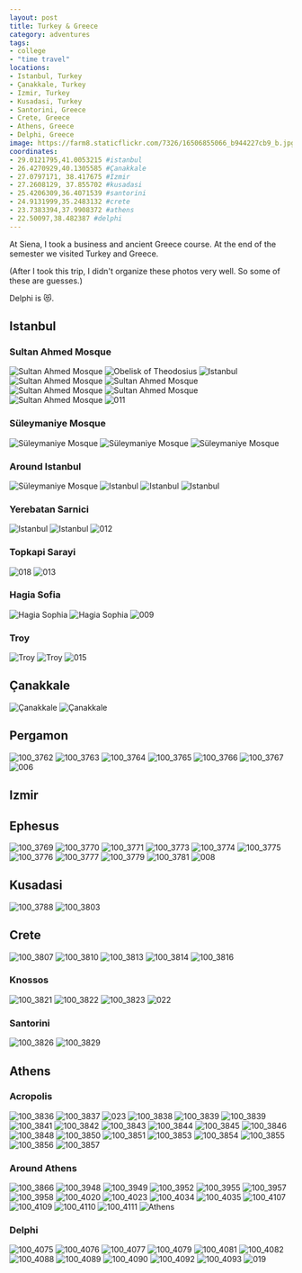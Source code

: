```yaml
---
layout: post
title: Turkey & Greece
category: adventures
tags:
- college
- "time travel"
locations:
- Istanbul, Turkey
- Çanakkale, Turkey
- Izmir, Turkey
- Kusadasi, Turkey
- Santorini, Greece
- Crete, Greece
- Athens, Greece
- Delphi, Greece
image: https://farm8.staticflickr.com/7326/16506855066_b944227cb9_b.jpg
coordinates:
- 29.0121795,41.0053215 #istanbul
- 26.4270929,40.1305585 #Çanakkale
- 27.0797171, 38.417675 #Izmir
- 27.2608129, 37.855702 #kusadasi
- 25.4206309,36.4071539 #santorini
- 24.9131999,35.2483132 #crete
- 23.7383394,37.9908372 #athens
- 22.50097,38.482387 #delphi
---
```


At Siena, I took a business and ancient Greece course. At the end of the semester we visited Turkey and Greece.

(After I took this trip, I didn't organize these photos very well. So some of these are guesses.)

Delphi is :heart_eyes_cat:.

## Istanbul

### Sultan Ahmed Mosque

<div class="photos">

<img src="https://farm3.staticflickr.com/2848/10009183116_a62d599673_b.jpg" class="img-wide" alt="Sultan Ahmed Mosque">
<img src="https://farm3.staticflickr.com/2813/10009242593_5f377e854b_b.jpg" class="img-tall" alt="Obelisk of Theodosius">
<img src="https://farm4.staticflickr.com/3745/10009122564_3df9f3e42e_b.jpg" class="img-wide" alt="Istanbul">
<img src="https://farm8.staticflickr.com/7387/10009272713_f9ae407882_b.jpg" class="img-tall" alt="Sultan Ahmed Mosque">

<img src="https://farm8.staticflickr.com/7450/10009173064_6acb221385_b.jpg" class="img-half" alt="Sultan Ahmed Mosque">

<img src="https://farm4.staticflickr.com/3690/10009184634_93b4779781_b.jpg" class="img-half" alt="Sultan Ahmed Mosque">
<img src="https://farm4.staticflickr.com/3794/10009259356_81ef2c2492_b.jpg" class="img-half" alt="Sultan Ahmed Mosque">
<img src="https://farm3.staticflickr.com/2879/10009317693_203b740ef4_b.jpg" class="img-half" alt="Sultan Ahmed Mosque">

<img src="https://farm9.staticflickr.com/8663/15999751573_cd8ba5c19b_b.jpg"  alt="011">
</div>


### Süleymaniye Mosque

<div class="photos">

<img src="https://farm8.staticflickr.com/7344/10009204194_18ed6f1e18_b.jpg" class="img-half" alt="Süleymaniye Mosque">
<img src="https://farm8.staticflickr.com/7390/10009298856_aae74681e8_b.jpg" class="img-half" alt="Süleymaniye Mosque">

<img src="https://farm8.staticflickr.com/7323/10009301936_6c9a5ea2f2_b.jpg"  alt="Süleymaniye Mosque">


</div>

### Around Istanbul

<div class="photos">

<img src="https://farm8.staticflickr.com/7292/10009362953_fa27475d92_b.jpg" class="img-half" alt="Süleymaniye Mosque">

<img src="https://farm6.staticflickr.com/5487/10009344776_f0684fe189_b.jpg" class="img-half" alt="Istanbul">

<img src="https://farm8.staticflickr.com/7352/10009351526_c30de1bbb2_b.jpg" class="img-half" alt="Istanbul">

<img src="https://farm8.staticflickr.com/7355/10009321935_ef1e1b4650_b.jpg" class="img-half" alt="Istanbul">
</div>


### Yerebatan Sarnici

<div class="photos">
<img src="https://farm8.staticflickr.com/7389/10009364223_a67af0626a_b.jpg" class="img-wide" alt="Istanbul">

<img src="https://farm3.staticflickr.com/2839/10009248404_d9b3f4e4a1_b.jpg" class="img-tall" alt="Istanbul">


<img src="https://farm9.staticflickr.com/8663/16619503685_45010361c3_b.jpg"  alt="012">
</div>

### Topkapi Sarayi

<img src="https://farm9.staticflickr.com/8667/16433704269_a1b494a670_o.jpg"  alt="018">

<img src="https://farm9.staticflickr.com/8682/16412216307_007df2e2da_o.jpg"  alt="013">


### Hagia Sofia

<div class="photos">


<img src="https://farm6.staticflickr.com/5471/10009373523_109e9d98c2_b.jpg" class="img-tall" alt="Hagia Sophia">

<img src="https://farm6.staticflickr.com/5325/10009291565_347445613e_b.jpg" class="img-wide" alt="Hagia Sophia">

<img src="https://farm9.staticflickr.com/8594/16618380321_2fc6a1cd70_b.jpg"   alt="009">

</div>


### Troy

<div class="photos">

<img src="https://farm8.staticflickr.com/7312/16530818811_4c6c949846_o.jpg" class="img-half" alt="Troy">

<img src="https://farm9.staticflickr.com/8614/15912348133_cdcd6e7144_o.jpg" class="img-half" alt="Troy">

<img src="https://farm9.staticflickr.com/8637/16619503575_9b0f5a9959_b.jpg"  alt="015">
</div>

## Çanakkale

<div class="photos">
<img src="https://farm9.staticflickr.com/8609/16506559186_fd95acb2d3_o.jpg" class="img-tall" alt="Çanakkale">
<img src="https://farm8.staticflickr.com/7316/16530849581_71b353b52b_b.jpg" class="img-wide" alt="Çanakkale">

</div>

## Pergamon

<div class="photos">

<img src="https://farm8.staticflickr.com/7390/16346322069_1540c27197_b.jpg" class="img-wide" alt="100_3762">

<img src="https://farm9.staticflickr.com/8656/15910020804_e210cf4175_b.jpg" class="img-tall" alt="100_3763">

<img src="https://farm8.staticflickr.com/7375/16530879811_5de2ab33cd_b.jpg" class="img-half" alt="100_3764">

<img src="https://farm8.staticflickr.com/7365/15910021804_b01faf414d_b.jpg" class="img-half" alt="100_3765">

<img src="https://farm8.staticflickr.com/7444/16346323949_264e8031ba_b.jpg" class="img-wide" alt="100_3766">

<img src="https://farm8.staticflickr.com/7323/16506591046_3f7cc5b356_b.jpg" class="img-tall" alt="100_3767">


<img src="https://farm9.staticflickr.com/8604/16593540486_f25e7d9fbb_o.jpg"  alt="006">

</div>

## Izmir



## Ephesus

<div class="photos">

<img src="https://farm9.staticflickr.com/8581/15910023934_fe8bae3427_b.jpg" class="img-half" alt="100_3769">

<img src="https://farm8.staticflickr.com/7331/15912410693_0a0d6ea3f1_b.jpg" class="img-half" alt="100_3770">

<img src="https://farm8.staticflickr.com/7356/15912411283_91a73ea1cf_b.jpg" class="img-half" alt="100_3771">

<img src="https://farm8.staticflickr.com/7348/16346327249_eb0d21a709_b.jpg" class="img-half" alt="100_3773">

<img src="https://farm8.staticflickr.com/7454/16506594496_1806c699fa_b.jpg" class="img-tall" alt="100_3774">

<img src="https://farm9.staticflickr.com/8609/16345143860_80472e04b1_b.jpg" class="img-wide" alt="100_3775">

<img src="https://farm8.staticflickr.com/7329/16344918418_2abbca35f2_b.jpg" class="img-tall" alt="100_3776">

<img src="https://farm9.staticflickr.com/8611/16344918828_b29bf6a461_b.jpg" class="img-wide" alt="100_3777">

<img src="https://farm9.staticflickr.com/8629/16345147880_b5d9b0b9a1_b.jpg" class="img-half" alt="100_3779">

<img src="https://farm8.staticflickr.com/7294/16345149000_18e5dfa54c_b.jpg" class="img-half" alt="100_3781">

<img src="https://farm9.staticflickr.com/8584/16432322358_08c6ab0166_b.jpg"  alt="008">
</div>

## Kusadasi

<div class="photos">

<img src="https://farm8.staticflickr.com/7410/16532643005_55de4dffeb_b.jpg" class="img-half" alt="100_3788">
<img src="https://farm8.staticflickr.com/7460/15912435323_6753a5783e_b.jpg" class="img-half" alt="100_3803">
</div>

## Crete

<div class="photos">

<img src="https://farm8.staticflickr.com/7335/16531575332_3fc3c7c340_b.jpg" class="img-half" alt="100_3807">

<img src="https://farm9.staticflickr.com/8627/15912441813_a019370298_b.jpg" class="img-half" alt="100_3810">

<img src="https://farm9.staticflickr.com/8656/15910055804_5e7548fac7_b.jpg" class="img-half" alt="100_3813">

<img src="https://farm9.staticflickr.com/8613/16346722817_c1bb5a0db0_b.jpg" class="img-half" alt="100_3814">

<img src="https://farm8.staticflickr.com/7397/15910057174_c4aa1981f7_b.jpg" alt="100_3816">
</div>


### Knossos


<div class="photos">

<img src="https://farm9.staticflickr.com/8644/16345175990_ce36db5eb5_b.jpg" class="img-half" alt="100_3821">

<img src="https://farm9.staticflickr.com/8641/16344951468_3d2b085feb_b.jpg" class="img-half" alt="100_3822">

<img src="https://farm8.staticflickr.com/7285/16346362139_8113b798c7_b.jpg"  alt="100_3823">

<img src="https://farm9.staticflickr.com/8574/15999751323_f99de3973f_o.jpg"  alt="022">

</div>

### Santorini

<div class="photos">

<img src="https://farm8.staticflickr.com/7282/16506630426_4fcbe26140_b.jpg" class="img-half" alt="100_3826">

<img src="https://farm8.staticflickr.com/7426/15910063124_209c2f5256_b.jpg" class="img-half" alt="100_3829">
</div>


## Athens


### Acropolis


<div class="photos">

<img src="https://farm9.staticflickr.com/8573/16346745507_826058631a_b.jpg" class="img-half" alt="100_3836">

<img src="https://farm8.staticflickr.com/7316/16532674645_1a67744b3e_b.jpg" class="img-half" alt="100_3837">
<img src="https://farm9.staticflickr.com/8562/16618864822_ef588fd83d_o.jpg"  alt="023">
<img src="https://farm8.staticflickr.com/7362/16531602452_ec4415a493_b.jpg" class="img-half" alt="100_3838">

<img src="https://farm8.staticflickr.com/7434/16530938381_edf9471fc4_b.jpg" class="img-half" alt="100_3839">

<img src="https://farm8.staticflickr.com/7434/16530938381_edf9471fc4_b.jpg" class="img-half" alt="100_3839">

<img src="https://farm8.staticflickr.com/7347/15912469743_3a82eb7c9e_b.jpg" class="img-half" alt="100_3841">

<img src="https://farm8.staticflickr.com/7298/15912470343_f0cbe201ba_b.jpg" class="img-half" alt="100_3842">

<img src="https://farm8.staticflickr.com/7395/16506652366_c708eb5cea_b.jpg" class="img-half" alt="100_3843">

<img src="https://farm8.staticflickr.com/7408/16346385499_1286f63699_b.jpg" class="img-half" alt="100_3844">

<img src="https://farm8.staticflickr.com/7315/16506653396_0735968a6d_b.jpg" class="img-half" alt="100_3845">

<img src="https://farm8.staticflickr.com/7370/16531607142_8e15fa5fcb_b.jpg" class="img-half" alt="100_3846">

<img src="https://farm9.staticflickr.com/8587/16345206870_8c892b0782_b.jpg" class="img-half" alt="100_3848">

<img src="https://farm8.staticflickr.com/7344/16532684985_b00f01a2e4_b.jpg" class="img-half" alt="100_3850">

<img src="https://farm8.staticflickr.com/7421/15910091754_e002218042_b.jpg" class="img-half" alt="100_3851">

<img src="https://farm8.staticflickr.com/7333/16346397589_9b39dfe432_b.jpg" class="img-half" alt="100_3853">

<img src="https://farm8.staticflickr.com/7326/15910097584_d12c793cb6_b.jpg" class="img-half" alt="100_3854">

<img src="https://farm8.staticflickr.com/7450/16506666356_9ee07f6193_b.jpg" class="img-half" alt="100_3855">

<img src="https://farm8.staticflickr.com/7458/16345214800_8238d1cf17_b.jpg" class="img-half" alt="100_3856">

<img src="https://farm8.staticflickr.com/7330/16346763337_d8169dc303_b.jpg"  alt="100_3857">

</div>

### Around Athens

<div class="photos">

<img src="https://farm8.staticflickr.com/7283/16532767695_6800444315_b.jpg" class="img-half" alt="100_3866">

<img src="https://farm8.staticflickr.com/7319/16531716082_9d30dfef28_b.jpg" class="img-half" alt="100_3948">

<img src="https://farm9.staticflickr.com/8648/16532787015_7754da0142_b.jpg" class="img-half" alt="100_3949">

<img src="https://farm9.staticflickr.com/8591/16531718202_a9bb8e1893_b.jpg" class="img-half" alt="100_3952">

<img src="https://farm8.staticflickr.com/7409/16346497469_44f1e38bac_b.jpg" class="img-tall" alt="100_3955">

<img src="https://farm8.staticflickr.com/7332/16345090258_4d4caf17a4_b.jpg" class="img-wide" alt="100_3957">

<img src="https://farm8.staticflickr.com/7355/16345090878_6fefd00c0c_b.jpg" class="img-half" alt="100_3958">

<img src="https://farm9.staticflickr.com/8658/15910246444_6e97c9a896_b.jpg" class="img-half" alt="100_4020">

<img src="https://farm8.staticflickr.com/7353/15912644473_0ec75dc511_b.jpg" class="img-tall" alt="100_4023">

<img src="https://farm8.staticflickr.com/7305/16346558809_96e918f90d_b.jpg" class="img-wide" alt="100_4034">

<img src="https://farm8.staticflickr.com/7308/16346925717_2b1a9bf96a_b.jpg" class="img-half" alt="100_4035">

<img src="https://farm8.staticflickr.com/7442/16531812182_0d4546030c_b.jpg" class="img-half" alt="100_4107">

<img src="https://farm9.staticflickr.com/8682/16506861446_8eaa9bb053_b.jpg" class="img-half" alt="100_4109">

<img src="https://farm8.staticflickr.com/7373/16531149071_dd4584e6c2_b.jpg" class="img-half" alt="100_4110">

<img src="https://farm8.staticflickr.com/7390/16345185298_094de0e506_b.jpg" class="img-half" alt="100_4111">

<img src="https://farm8.staticflickr.com/7359/16531506702_e79183389e_b.jpg" class="img-half" alt="Athens">

</div>


### Delphi

<div class="photos">

<img src="https://farm8.staticflickr.com/7343/15910272184_3b5439ef9f_b.jpg" class="img-tall" alt="100_4075">

<img src="https://farm9.staticflickr.com/8646/15912660393_6250afb56f_b.jpg" class="img-wide" alt="100_4076">

<img src="https://farm8.staticflickr.com/7420/16532867115_5f23505b0a_b.jpg" class="img-wide" alt="100_4077">

<img src="https://farm8.staticflickr.com/7382/16345165428_ebcfe02030_b.jpg" class="img-tall" alt="100_4079">

<img src="https://farm8.staticflickr.com/7396/16345389940_1edb14d38b_b.jpg" class="img-half" alt="100_4081">

<img src="https://farm9.staticflickr.com/8672/16345167038_7cbe150bbc_b.jpg" class="img-half" alt="100_4082">

<img src="https://farm8.staticflickr.com/7318/16345395320_94af591cc7_b.jpg" class="img-half" alt="100_4088">

<img src="https://farm8.staticflickr.com/7397/16345395450_b60e6e3764_b.jpg" class="img-half" alt="100_4089">

<img src="https://farm8.staticflickr.com/7348/16346582049_9068cb3816_b.jpg" class="img-half" alt="100_4090">

<img src="https://farm8.staticflickr.com/7413/16346952037_68678b0e4d_b.jpg" class="img-half" alt="100_4092">

<img src="https://farm8.staticflickr.com/7326/16506855066_b944227cb9_b.jpg" alt="100_4093">

<img src="https://farm9.staticflickr.com/8605/16618379961_da8f0319cd_o.jpg"  alt="019">

</div>